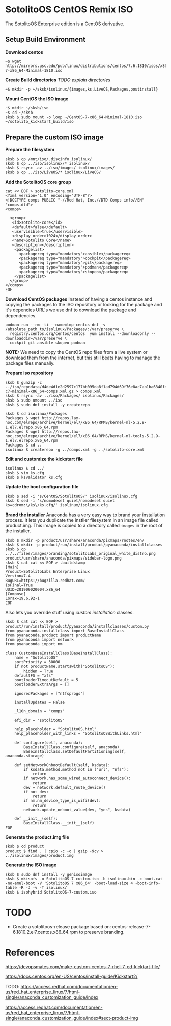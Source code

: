 # SotolitoOS CentOS Remix ISO

The SotolitoOS Enterprise edition is a CentOS derivative.

## Setup Build Environment

**Download centos**

```
~$ wget http://mirrors.usc.edu/pub/linux/distributions/centos/7.6.1810/isos/x86_64/CentOS-7-x86_64-Minimal-1810.iso
```

**Create Build directories**
*TODO explain directories*

```
~$ mkdir -p ~/sksb/isolinux/{images,ks,LiveOS,Packages,postinstall}
```

**Mount CentOS the ISO image**

```
~$ mkdir ~/sksb/iso
~$ cd ~/sksb
sksb $ sudo mount -o loop ~/CentOS-7-x86_64-Minimal-1810.iso ~/sotolito_kickstart_build/iso
```

## Prepare the custom ISO image

**Prepare the filesystem**
```
sksb $ cp /mnt/iso/.discinfo isolinux/
sksb $ cp ../iso/isolinux/* isolinux/
sksb $ rsync -av ../iso/images/ isolinux/images/
sksb $ cp ../iso/LiveOS/* isolinux/LiveOS/
```

**Add the SotolitoOS core group**

```
cat << EOF > sotolito-core.xml
<?xml version="1.0" encoding="UTF-8"?>
<!DOCTYPE comps PUBLIC "-//Red Hat, Inc.//DTD Comps info//EN" "comps.dtd">
<comps>
        
  <group>
   <id>sotolito-core</id>
   <default>false</default>
   <uservisible>true</uservisible>
   <display_order>1024</display_order>
   <name>Sotolito Core</name>
   <description></description>
    <packagelist>
      <packagereq type="mandatory">ansible</packagereq>
      <packagereq type="mandatory">cockpit</packagereq>
      <packagereq type="mandatory">git</packagereq>
      <packagereq type="mandatory">podman</packagereq>
      <packagereq type="mandatory">skopeo</packagereq>
    </packagelist>
  </group>
</comps>
EOF
```

**Download CentOS packages**
Instead of having a centos instance and copying the packages to the ISO repository 
or looking for the package and it's depencies URL's we use dnf to download the 
package and dependencies.

```
podman run --rm -ti --name=tmp-centos-dnf -v /absolute_path_to/isolinux/Packages/:/var/preserve \
  registry.centos.org/centos/centos  yum install --downloadonly --downloaddir=/var/preserve \
  cockpit git ansible skopeo podman
```
**NOTE:** We need to copy the CentOS repo files from a live system or download them from the internet,
but this still beats having to manage the package files manually.

**Prepare iso repository**
```
sksb $ gunzip -c ../iso/repodata/d4de4d1e2d2597c177bb095da8f1ad794d69f76e8ac7ab1ba6340fdd0969e936-c7-minimal-x86_64-comps.xml.gz > comps.xml
sksb $ rsync -av ../iso/Packages/ isolinux/Packages/
sksb $ sudo umount ../iso
sksb $ sudo dnf install -y createrepo

sksb $ cd isolinux/Packages
Packages $ wget http://repos.lax-noc.com/elrepo/archive/kernel/el7/x86_64/RPMS/kernel-ml-5.2.9-1.el7.elrepo.x86_64.rpm
Packages $ wget http://repos.lax-noc.com/elrepo/archive/kernel/el7/x86_64/RPMS/kernel-ml-tools-5.2.9-1.el7.elrepo.x86_64.rpm
Packages $ cd ..
isolinux $ createrepo -g ../comps.xml -g ../sotolito-core.xml
```

**Edit and customize the kickstart file**
```
isolinux $ cd ../
sksb $ vim ks.cfg
sksb $ ksvalidator ks.cfg
```

**Update the boot configuration file**

```
sksb $ sed -i 's/CentOS/SotolitoOS/' isolinux/isolinux.cfg
sksb $ sed -i 's/nomodeset quiet/nomodeset quiet ks=cdrom:\/ks\/ks.cfg/' isolinux/isolinux.cfg
```

**Brand the installer**
Anaconda has a very easy way to brand your installation process. It lets you
duplicate the instller filesystem in an image file called product.img.
This image is copied to a directory called `images` in the root of the installer.

```
sksb $ mkdir -p product/usr/share/anaconda/pixmaps/rnotes/en/
sksb $ mkdir -p product/run/install/product/pyanaconda/installclasses
sksb $ cp ../../files/images/branding/sotolitoLabs_original_white_distro.png product/usr/share/anaconda/pixmaps/sidebar-logo.png 
sksb $ cat cat << EOF > .buildstamp
[Main]
Product=SotolitoLabs Enterprise Linux
Version=7.4
BugURL=https://bugzilla.redhat.com/
IsFinal=True
UUID=201909020004.x86_64
[Compose]
Lorax=19.6.92-1
EOF
```

Also lets you override stuff using *custom installation* classes.

```
sksb $ cat cat << EOF > product/run/install/product/pyanaconda/installclasses/custom.py
from pyanaconda.installclass import BaseInstallClass
from pyanaconda.product import productName
from pyanaconda import network
from pyanaconda import nm

class CustomBaseInstallClass(BaseInstallClass):
    name = "SotolitoOS"
    sortPriority = 30000
    if not productName.startswith("SotolitoOS"):
        hidden = True
    defaultFS = "xfs"
    bootloaderTimeoutDefault = 5
    bootloaderExtraArgs = []

    ignoredPackages = ["ntfsprogs"]

    installUpdates = False

    _l10n_domain = "comps"

    efi_dir = "sotolitoOS"

    help_placeholder = "SotolitoOS.html"
    help_placeholder_with_links = "SotolitoOSWithLinks.html"

    def configure(self, anaconda):
        BaseInstallClass.configure(self, anaconda)
        BaseInstallClass.setDefaultPartitioning(self, anaconda.storage)

    def setNetworkOnbootDefault(self, ksdata):
        if ksdata.method.method not in ("url", "nfs"):
            return
        if network.has_some_wired_autoconnect_device():
            return
        dev = network.default_route_device()
        if not dev:
            return
        if nm.nm_device_type_is_wifi(dev):
            return
        network.update_onboot_value(dev, "yes", ksdata)

    def __init__(self):
        BaseInstallClass.__init__(self)
EOF
```

**Generate the product.img file**

```
sksb $ cd product
product $ find . | cpio -c -o | gzip -9cv > ../isolinux/images/product.img

```


**Generate the ISO image**

```
sksb $ sudo dnf install -y genisoimage
sksb $ mkisofs -o SotolitoOS-7-custom.iso -b isolinux.bin -c boot.cat -no-emul-boot -V 'SotolitoOS 7 x86_64' -boot-load-size 4 -boot-info-table -R -J -v -T isolinux/
sksb $ isohybrid SotolitoOS-7-custom.iso
```

# TODO

* Create a sotolitoos-release package based on: centos-release-7-6.1810.2.el7.centos.x86_64.rpm 
  to preserve branding.


# References
https://devopsmates.com/make-custom-centos-7-rhel-7-cd-kicktart-file/

https://docs.centos.org/en-US/centos/install-guide/Kickstart2/

TODO: https://access.redhat.com/documentation/en-us/red_hat_enterprise_linux/7/html-single/anaconda_customization_guide/index

https://access.redhat.com/documentation/en-us/red_hat_enterprise_linux/7/html-single/anaconda_customization_guide/index#sect-product-img
